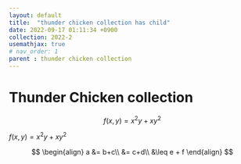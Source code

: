 ```yaml
---
layout: default
title:  "thunder chicken collection has child"
date: 2022-09-17 01:11:34 +0900
collection: 2022-2
usemathjax: true
# nav_order: 1
parent : thunder chicken collection
---
```

# Thunder Chicken collection

$$f(x,y) = x^{2}y+xy^{2}$$

<!-- $$f(x,y) = x^{2}y+xy^{2}$$ -->
$f(x,y) = x^{2}y+xy^{2}$

$$
\begin{align}
a &= b+c\\
&= c+d\\
&\leq e + f
\end{align}
$$